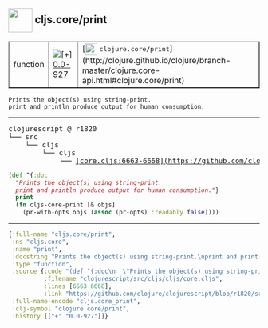 ## <img width="48px" valign="middle" src="http://i.imgur.com/Hi20huC.png"> cljs.core/print

 <table border="1">
<tr>
<td>function</td>
<td><a href="https://github.com/cljsinfo/api-refs/tree/0.0-927"><img valign="middle" alt="[+] 0.0-927" src="https://img.shields.io/badge/+-0.0--927-lightgrey.svg"></a> </td>
<td>
[<img height="24px" valign="middle" src="http://i.imgur.com/1GjPKvB.png"> <samp>clojure.core/print</samp>](http://clojure.github.io/clojure/branch-master/clojure.core-api.html#clojure.core/print)
</td>
</tr>
</table>

 <samp>
</samp>

```
Prints the object(s) using string-print.
print and println produce output for human consumption.
```

---

 <pre>
clojurescript @ r1820
└── src
    └── cljs
        └── cljs
            └── <ins>[core.cljs:6663-6668](https://github.com/clojure/clojurescript/blob/r1820/src/cljs/cljs/core.cljs#L6663-L6668)</ins>
</pre>

```clj
(def ^{:doc
  "Prints the object(s) using string-print.
  print and println produce output for human consumption."}
  print
  (fn cljs-core-print [& objs]
    (pr-with-opts objs (assoc (pr-opts) :readably false))))
```


---

```clj
{:full-name "cljs.core/print",
 :ns "cljs.core",
 :name "print",
 :docstring "Prints the object(s) using string-print.\nprint and println produce output for human consumption.",
 :type "function",
 :source {:code "(def ^{:doc\n  \"Prints the object(s) using string-print.\n  print and println produce output for human consumption.\"}\n  print\n  (fn cljs-core-print [& objs]\n    (pr-with-opts objs (assoc (pr-opts) :readably false))))",
          :filename "clojurescript/src/cljs/cljs/core.cljs",
          :lines [6663 6668],
          :link "https://github.com/clojure/clojurescript/blob/r1820/src/cljs/cljs/core.cljs#L6663-L6668"},
 :full-name-encode "cljs.core_print",
 :clj-symbol "clojure.core/print",
 :history [["+" "0.0-927"]]}

```
